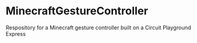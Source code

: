 # MinecraftGestureController
Respository for a Minecraft gesture controller built on a Circuit Playground Express
